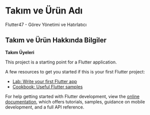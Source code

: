 # Takım ve Ürün Adı

Flutter47 - Görev Yönetimi ve Hatırlatıcı

## Takım ve Ürün Hakkında Bilgiler

**Takım Üyeleri**


This project is a starting point for a Flutter application.

A few resources to get you started if this is your first Flutter project:

- [Lab: Write your first Flutter app](https://docs.flutter.dev/get-started/codelab)
- [Cookbook: Useful Flutter samples](https://docs.flutter.dev/cookbook)

For help getting started with Flutter development, view the
[online documentation](https://docs.flutter.dev/), which offers tutorials,
samples, guidance on mobile development, and a full API reference.
